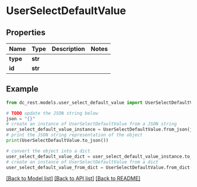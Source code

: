 # UserSelectDefaultValue


## Properties

Name | Type | Description | Notes
------------ | ------------- | ------------- | -------------
**type** | **str** |  | 
**id** | **str** |  | 

## Example

```python
from dc_rest.models.user_select_default_value import UserSelectDefaultValue

# TODO update the JSON string below
json = "{}"
# create an instance of UserSelectDefaultValue from a JSON string
user_select_default_value_instance = UserSelectDefaultValue.from_json(json)
# print the JSON string representation of the object
print(UserSelectDefaultValue.to_json())

# convert the object into a dict
user_select_default_value_dict = user_select_default_value_instance.to_dict()
# create an instance of UserSelectDefaultValue from a dict
user_select_default_value_from_dict = UserSelectDefaultValue.from_dict(user_select_default_value_dict)
```
[[Back to Model list]](../README.md#documentation-for-models) [[Back to API list]](../README.md#documentation-for-api-endpoints) [[Back to README]](../README.md)


